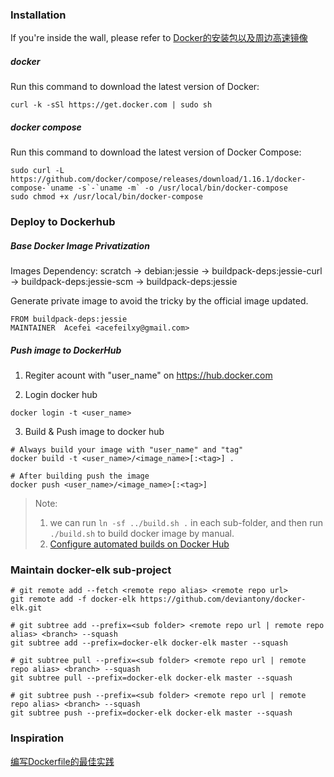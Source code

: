 
### Installation
If you're inside the wall, please refer to [Docker的安装包以及周边高速镜像](http://get.daocloud.io/#install-docker)

##### docker 
Run this command to download the latest version of Docker:
```
curl -k -sSl https://get.docker.com | sudo sh
```

##### docker compose
Run this command to download the latest version of Docker Compose:
```
sudo curl -L https://github.com/docker/compose/releases/download/1.16.1/docker-compose-`uname -s`-`uname -m` -o /usr/local/bin/docker-compose
sudo chmod +x /usr/local/bin/docker-compose
```

### Deploy to Dockerhub
##### Base Docker Image Privatization
Images Dependency: scratch -> debian:jessie -> buildpack-deps:jessie-curl -> buildpack-deps:jessie-scm -> buildpack-deps:jessie 

Generate private image to avoid the tricky by the official image updated.
```
FROM buildpack-deps:jessie
MAINTAINER  Acefei <acefeilxy@gmail.com>
```

##### Push image to DockerHub
1. Regiter acount with "user_name" on https://hub.docker.com

2. Login docker hub
```
docker login -t <user_name>
```

3. Build & Push image to docker hub
```
# Always build your image with "user_name" and "tag"
docker build -t <user_name>/<image_name>[:<tag>] .

# After building push the image
docker push <user_name>/<image_name>[:<tag>]
```

> Note:
> 1. we can run `ln -sf ../build.sh .` in each sub-folder, and then run `./build.sh` to build docker image by manual.
> 2. [Configure automated builds on Docker Hub](https://docs.docker.com/docker-hub/builds/)


### Maintain docker-elk sub-project

```
# git remote add --fetch <remote repo alias> <remote repo url>
git remote add -f docker-elk https://github.com/deviantony/docker-elk.git

# git subtree add --prefix=<sub folder> <remote repo url | remote repo alias> <branch> --squash
git subtree add --prefix=docker-elk docker-elk master --squash

# git subtree pull --prefix=<sub folder> <remote repo url | remote repo alias> <branch> --squash
git subtree pull --prefix=docker-elk docker-elk master --squash

# git subtree push --prefix=<sub folder> <remote repo url | remote repo alias> <branch> --squash
git subtree push --prefix=docker-elk docker-elk master --squash
```

### Inspiration
[编写Dockerfile的最佳实践](http://cizixs.com/2017/03/28/dockerfile-best-practice)
